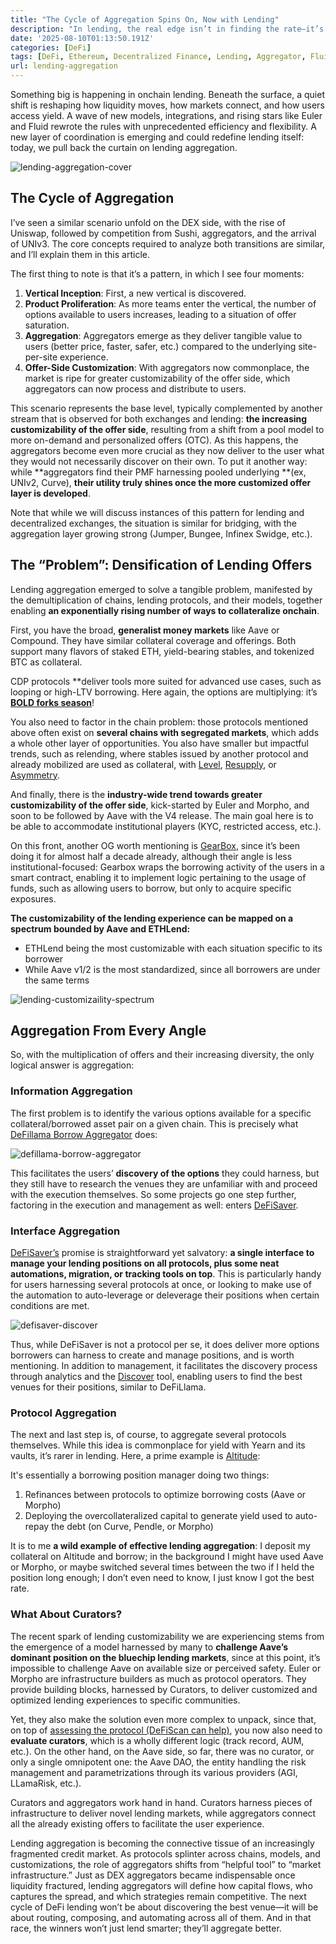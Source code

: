 ```yaml
---
title: "The Cycle of Aggregation Spins On, Now with Lending"
description: "In lending, the real edge isn’t in finding the rate—it’s in owning the rails that connect them all."
date: '2025-08-10T01:13:50.191Z'
categories: [DeFi]
tags: [DeFi, Ethereum, Decentralized Finance, Lending, Aggregator, Fluid, Euler]
url: lending-aggregation
---
```


Something big is happening in onchain lending. Beneath the surface, a quiet shift is reshaping how liquidity moves, how markets connect, and how users access yield. A wave of new models, integrations, and rising stars like Euler and Fluid rewrote the rules with unprecedented efficiency and flexibility. A new layer of coordination is emerging and could redefine lending itself: today, we pull back the curtain on lending aggregation.

![lending-aggregation-cover](/img/2025/lending-aggregation/lending-aggregation-cover.png)

## The Cycle of Aggregation

I’ve seen a similar scenario unfold on the DEX side, with the rise of Uniswap, followed by competition from Sushi, aggregators, and the arrival of UNIv3. The core concepts required to analyze both transitions are similar, and I’ll explain them in this article.

The first thing to note is that it’s a pattern, in which I see four moments: 

1. **Vertical Inception**: First, a new vertical is discovered. 
2. **Product Proliferation**: As more teams enter the vertical, the number of options available to users increases, leading to a situation of offer saturation.
3. **Aggregation**: Aggregators emerge as they deliver tangible value to users (better price, faster, safer, etc.) compared to the underlying site-per-site experience.
4. **Offer-Side Customization**: With aggregators now commonplace, the market is ripe for greater customizability of the offer side, which aggregators can now process and distribute to users.

This scenario represents the base level, typically complemented by another stream that is observed for both exchanges and lending: **the increasing customizability of the offer side**, resulting from a shift from a pool model to more on-demand and personalized offers (OTC). As this happens, the aggregators become even more crucial as they now deliver to the user what they would not necessarily discover on their own. To put it another way: while **aggregators find their PMF harnessing pooled underlying **(ex, UNIv2, Curve), **their utility truly shines once the more customized offer layer is developed**.

Note that while we will discuss instances of this pattern for lending and decentralized exchanges, the situation is similar for bridging, with the aggregation layer growing strong (Jumper, Bungee, Infinex Swidge, etc.).


## The “Problem”: Densification of Lending Offers

Lending aggregation emerged to solve a tangible problem, manifested by the demultiplication of chains, lending protocols, and their models, together enabling **an exponentially rising number of ways to collateralize onchain**.

First, you have the broad, **generalist money markets** like Aave or Compound. They have similar collateral coverage and offerings. Both support many flavors of staked ETH, yield-bearing stables, and tokenized BTC as collateral.

CDP protocols **deliver tools more suited for advanced use cases, such as looping or high-LTV borrowing. Here again, the options are multiplying: it’s **[BOLD forks season](https://www.liquity.org/blog/forkonomics-collaboration-not-competition)**!

You also need to factor in the chain problem: those protocols mentioned above often exist on **several chains with segregated markets**, which adds a whole other layer of opportunities. You also have smaller but impactful trends, such as relending, where stables issued by another protocol and already mobilized are used as collateral, with [Level](https://www.level.money/), [Resupply](https://resupply.fi/), or [Asymmetry](http://asymmetry.finance/).

And finally, there is the **industry-wide trend towards greater customizability of the offer side**, kick-started by Euler and Morpho, and soon to be followed by Aave with the V4 release. The main goal here is to be able to accommodate institutional players (KYC, restricted access, etc.).

On this front, another OG worth mentioning is [GearBox](https://gearbox.fi/), since it’s been doing it for almost half a decade already, although their angle is less institutional-focused: Gearbox wraps the borrowing activity of the users in a smart contract, enabling it to implement logic pertaining to the usage of funds, such as allowing users to borrow, but only to acquire specific exposures.

**The customizability of the lending experience can be mapped on a spectrum bounded by Aave and ETHLend:**

* ETHLend being the most customizable with each situation specific to its borrower
* While Aave v1/2 is the most standardized, since all borrowers are under the same terms

![lending-customizaility-spectrum](/img/2025/lending-aggregation/lending-customizability-spectrum.png)

## Aggregation From Every Angle

So, with the multiplication of offers and their increasing diversity, the only logical answer is aggregation:


### Information Aggregation

The first problem is to identify the various options available for a specific collateral/borrowed asset pair on a given chain. This is precisely what [DeFillama Borrow Aggregator](https://defillama.com/borrow) does:


![defillama-borrow-aggregator](/img/2025/lending-aggregation/defillama-borrow-aggregator.png)


This facilitates the users’ **discovery of the options** they could harness, but they still have to research the venues they are unfamiliar with and proceed with the execution themselves. So some projects go one step further, factoring in the execution and management as well: enters [DeFiSaver](https://defisaver.com/).


### Interface Aggregation

[DeFiSaver’s](https://defisaver.com) promise is straightforward yet salvatory: **a single interface to manage your lending positions on all protocols, plus some neat automations, migration, or tracking tools on top**. This is particularly handy for users harnessing several protocols at once, or looking to make use of the automation to auto-leverage or deleverage their positions when certain conditions are met.


![defisaver-discover](/img/2025/lending-aggregation/defisaver-discover.png)


Thus, while DeFiSaver is not a protocol per se, it does deliver more options borrowers can harness to create and manage positions, and is worth mentioning. In addition to management, it facilitates the discovery process through analytics and the [Discover](https://app.defisaver.com/discover) tool, enabling users to find the best venues for their positions, similar to DeFiLlama.


### Protocol Aggregation

The next and last step is, of course, to aggregate several protocols themselves. While this idea is commonplace for yield with Yearn and its vaults, it’s rarer in lending. Here, a prime example is [Altitude](https://app.altitude.fi/?referrer=tokenbrice):

It's essentially a borrowing position manager doing two things: 



1. Refinances between protocols to optimize borrowing costs (Aave or Morpho)
2. Deploying the overcollateralized capital to generate yield used to auto-repay the debt (on Curve, Pendle, or Morpho) 

It is to me **a wild example of effective lending aggregation**: I deposit my collateral on Altitude and borrow; in the background I might have used Aave or Morpho, or maybe switched several times between the two if I held the position long enough; I don’t even need to know, I just know I got the best rate.


### What About Curators?

The recent spark of lending customizability we are experiencing stems from the emergence of a model harnessed by many to **challenge Aave’s dominant position on the bluechip lending markets**, since at this point, it’s impossible to challenge Aave on available size or perceived safety. Euler or Morpho are infrastructure builders as much as protocol operators. They provide building blocks, harnessed by Curators, to deliver customized and optimized lending experiences to specific communities.

Yet, they also make the solution even more complex to unpack, since that, on top of [assessing the protocol (DeFiScan can help)](https://www.defiscan.info/), you now also need to **evaluate curators**, which is a wholly different logic (track record, AUM, etc.). On the other hand, on the Aave side, so far, there was no curator, or only a single omnipotent one: the Aave DAO, the entity handling the risk management and parametrizations through its various providers (AGI, LLamaRisk, etc.).

Curators and aggregators work hand in hand. Curators harness pieces of infrastructure to deliver novel lending markets, while aggregators connect all the already existing offers to facilitate the user experience.

Lending aggregation is becoming the connective tissue of an increasingly fragmented credit market. As protocols splinter across chains, models, and customizations, the role of aggregators shifts from “helpful tool” to “market infrastructure.” Just as DEX aggregators became indispensable once liquidity fractured, lending aggregators will define how capital flows, who captures the spread, and which strategies remain competitive. The next cycle of DeFi lending won’t be about discovering the best venue—it will be about routing, composing, and automating across all of them. And in that race, the winners won’t just lend smarter; they’ll aggregate better.
